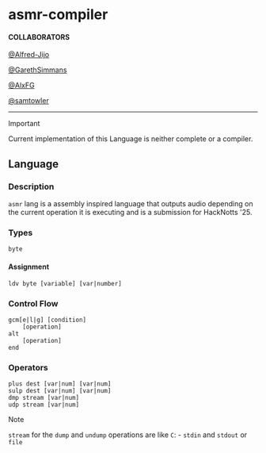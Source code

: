 # asmr-compiler

#### COLLABORATORS
[@Alfred-Jijo](https://github.com/Alfred-Jijo)

[@GarethSimmans](https://github.com/GarethSimmans)

[@AlxFG](https://github.com/AlxFG)

[@samtowler](https://github.com/samtowler)

---
> [!IMPORTANT]  
> Current implementation of this Language is neither complete or a compiler.
 
## Language

### Description
`asmr` lang is a assembly inspired language that outputs audio depending on the current operation it is executing
and is a submission for HackNotts '25. 

### Types
```asmr
byte
```
#### Assignment
```asmr
ldv byte [variable] [var|number]
```
### Control Flow
```asmr
gcm[e|l|g] [condition]
    [operation]
alt
    [operation]
end
```
### Operators
```asmr
plus dest [var|num] [var|num]
sulp dest [var|num] [var|num]
dmp stream [var|num]
udp stream [var|num]
```
> [!NOTE]  
> `stream` for the `dump` and `undump` operations are like `C`:
>     - `stdin` and `stdout` or `file` 
